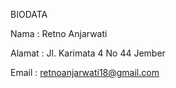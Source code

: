 BIODATA

Nama : Retno Anjarwati

Alamat : Jl. Karimata 4 No 44 Jember

Email : retnoanjarwati18@gmail.com
